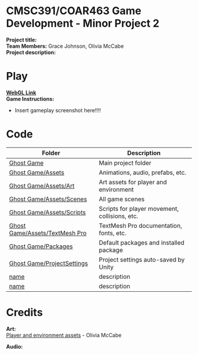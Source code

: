 # CMSC391/COAR463 Game Development - Minor Project 2
**Project title:**   
**Team Members:** Grace Johnson, Olivia McCabe  
**Project description:**  

# Play
**[WebGL Link](https://play.unity.com/)**  
**Game Instructions:**  
- Insert gameplay screenshot here!!!!  

# Code
| Folder | Description |
|---|---|
| [Ghost Game](Ghost%20Game) | Main project folder |
| [Ghost Game/Assets](Ghost%20Game/Assets) | Animations, audio, prefabs, etc. |
| [Ghost Game/Assets/Art](Ghost%20Game/Assets/Art) | Art assets for player and environment |
| [Ghost Game/Assets/Scenes](Ghost%20Game/Assets/Scenes) | All game scenes |
| [Ghost Game/Assets/Scripts](Ghost%20Game/Assets/Scripts) | Scripts for player movement, collisions, etc. |
| [Ghost Game/Assets/TextMesh Pro](Ghost%20Game/Assets/TextMesh%20Pro) | TextMesh Pro documentation, fonts, etc. |
| [Ghost Game/Packages](Ghost%20Game/Packages) | Default packages and installed package |
| [Ghost Game/ProjectSettings](Ghost%20Game/ProjectSettings) | Project settings auto-saved by Unity |
| [name](link) | description |
| [name](link) | description |

# Credits  
**Art:**  
[Player and environment assets](Ghost%20Game/Assets/Art) - Olivia McCabe  

**Audio:**  
